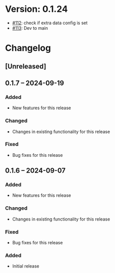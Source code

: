 # Version: 0.1.24

* [#112](https://github.com/ConductionNL/openconnector/pull/112): check if extra data config is set
* [#113](https://github.com/ConductionNL/openconnector/pull/113): Dev to main 


# Changelog

## [Unreleased]
## 0.1.7 – 2024-09-19
### Added
- New features for this release

### Changed
- Changes in existing functionality for this release

### Fixed
- Bug fixes for this release

## 0.1.6 – 2024-09-07
### Added
- New features for this release

### Changed
- Changes in existing functionality for this release

### Fixed
- Bug fixes for this release

### Added
- Initial release

